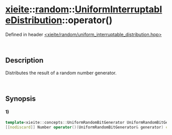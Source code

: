 # [xieite](../../../../../../xieite.md)\:\:[random](../../../../../../random.md)\:\:[UniformInterruptableDistribution<Number>](../../../../uniform_interruptable_distribution.md)\:\:operator\(\)
Defined in header [<xieite/random/uniform_interruptable_distribution.hpp>](../../../../../../../include/xieite/random/uniform_interruptable_distribution.hpp)

&nbsp;

## Description
Distributes the result of a random number generator.

&nbsp;

## Synopsis
#### 1)
```cpp
template<xieite::concepts::UniformRandomBitGenerator UniformRandomBitGenerator>
[[nodiscard]] Number operator()(UniformRandomBitGenerator& generator) const noexcept;
```
